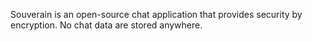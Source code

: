 Souverain is an open-source chat application that provides security by encryption.
No chat data are stored anywhere.
